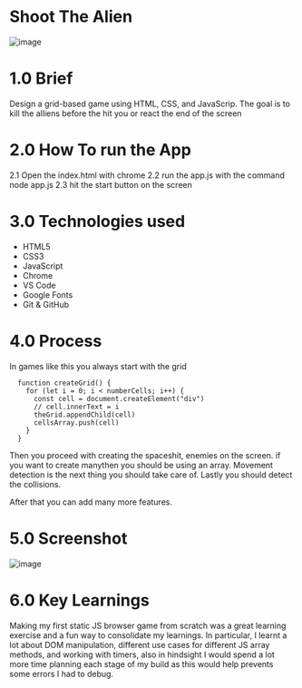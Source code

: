# Shoot The Alien

![image](https://user-images.githubusercontent.com/43549151/130363680-bd3c7371-634c-4c15-b9df-e23a08c249e2.png)

# 1.0 Brief

Design a grid-based game using HTML, CSS, and JavaScrip. The goal is to kill the alliens before the hit you or react the end of the screen

# 2.0 How To run the App
  2.1 Open the index.html with chrome
  2.2 run the app.js with the command node app.js
  2.3 hit the start button on the screen
  
# 3.0 Technologies used

*  HTML5
*  CSS3
*  JavaScript
*  Chrome
*  VS Code
*  Google Fonts
*  Git & GitHub

# 4.0 Process
In games like this you always start with the grid


```
  function createGrid() {
    for (let i = 0; i < numberCells; i++) {
      const cell = document.createElement("div")
      // cell.innerText = i
      theGrid.appendChild(cell)
      cellsArray.push(cell)
    }
  }
```
Then you proceed with creating the spaceshit, enemies on the screen. 
if you want to create manythen you should be using an array. 
Movement detection is the next thing you should take care of. 
Lastly you should detect the collisions.

After that you can add many more features. 

# 5.0 Screenshot

![image](https://user-images.githubusercontent.com/43549151/130364230-d1763b15-a0e2-46c4-b6f1-4d905a792270.png)


# 6.0 Key Learnings

Making my first static JS browser game from scratch was a great learning exercise and a fun way to consolidate my learnings. In particular, I learnt a lot about DOM manipulation, different use cases for different JS array methods, and working with timers, also in hindsight I would spend a lot more time planning each stage of my build as this would help prevents some errors I had to debug.
